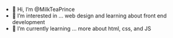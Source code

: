- 👋 Hi, I’m @MilkTeaPrince
- 👀 I’m interested in ... web design and learning about front end development
- 🌱 I’m currently learning ... more about html, css, and JS


<!---
MilkTeaPrince/MilkTeaPrince is a ✨ special ✨ repository because its `README.md` (this file) appears on your GitHub profile.
You can click the Preview link to take a look at your changes.
--->
